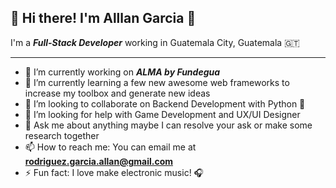 ## 👋 Hi there! I'm Alllan Garcia 👋

I'm a ***Full-Stack Developer*** working in Guatemala City, Guatemala 🇬🇹

<hr/>

- 🔭 I’m currently working on ***ALMA by Fundegua***
- 🌱 I’m currently learning a few new awesome web frameworks to increase my toolbox and generate new ideas
- 👯 I’m looking to collaborate on Backend Development with Python 🐍
- 🤔 I’m looking for help with Game Development and UX/UI Designer
- 💬 Ask me about anything maybe I can resolve your ask or make some research together
- 📫 How to reach me: You can email me at **rodriguez.garcia.allan@gmail.com**
- ⚡ Fun fact: I love make electronic music! 🎧
